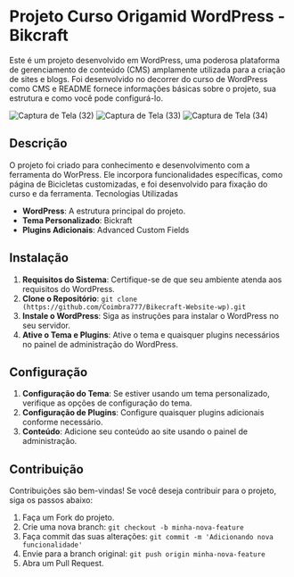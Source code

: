 # Projeto Curso Origamid WordPress - Bikcraft

Este é um projeto desenvolvido em WordPress, uma poderosa plataforma de gerenciamento de conteúdo (CMS) amplamente utilizada para a criação de sites e blogs. Foi desenvolvido no decorrer do curso de WordPress como CMS e README fornece informações básicas sobre o projeto,
sua estrutura e como você pode configurá-lo. 


![Captura de Tela (32)](https://github.com/Coimbra777/Bikecraft-Website-wp/assets/103074944/0b29543a-3143-471d-a688-c50ab965420a)
![Captura de Tela (33)](https://github.com/Coimbra777/Bikecraft-Website-wp/assets/103074944/1d5d99cc-ec16-4f65-85da-4b3745ccab2d)
![Captura de Tela (34)](https://github.com/Coimbra777/Bikecraft-Website-wp/assets/103074944/fa4e09e1-d557-4f7a-b03b-119c4c7847d6)


## Descrição

O projeto foi criado para conhecimento e desenvolvimento com a ferramenta do WorPress. Ele incorpora funcionalidades específicas, como página de Bicicletas customizadas, e foi desenvolvido para fixação do curso e da ferramenta.
Tecnologias Utilizadas

- **WordPress**: A estrutura principal do projeto.
- **Tema Personalizado**: Bickraft
- **Plugins Adicionais**: Advanced Custom Fields

## Instalação

1. **Requisitos do Sistema**: Certifique-se de que seu ambiente atenda aos requisitos do WordPress.
2. **Clone o Repositório**: `git clone (https://github.com/Coimbra777/Bikecraft-Website-wp).git`
3. **Instale o WordPress**: Siga as instruções para instalar o WordPress no seu servidor.
4. **Ative o Tema e Plugins**: Ative o tema e quaisquer plugins necessários no painel de administração do WordPress.

## Configuração

1. **Configuração do Tema**: Se estiver usando um tema personalizado, verifique as opções de configuração do tema.
2. **Configuração de Plugins**: Configure quaisquer plugins adicionais conforme necessário.
3. **Conteúdo**: Adicione seu conteúdo ao site usando o painel de administração.

## Contribuição

Contribuições são bem-vindas! Se você deseja contribuir para o projeto, siga os passos abaixo:

1. Faça um Fork do projeto.
2. Crie uma nova branch: `git checkout -b minha-nova-feature`
3. Faça commit das suas alterações: `git commit -m 'Adicionando nova funcionalidade'`
4. Envie para a branch original: `git push origin minha-nova-feature`
5. Abra um Pull Request.

